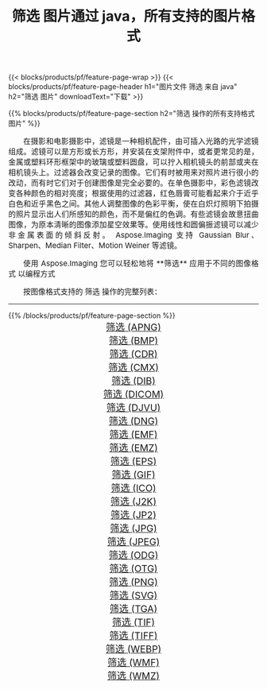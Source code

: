 ﻿---
title: 筛选 图片通过 java，所有支持的图片格式 
weight: 3920
url: /zh-hans/java/filter 
lang: zh-hans
langdirlevel: 2
locales: zh-hans,ja,it,ru,de,es,fr,nl,id,lt,pl,pt,vi,tr,ko,zh-hant,ar,hi,th,sv,cs,uk,he
description: 使用 Aspose.Imaging 你可以轻松地通过 java 获取 筛选 图像
---

{{< blocks/products/pf/feature-page-wrap >}}
{{< blocks/products/pf/feature-page-header h1="图片文件 筛选 来自 java" h2="筛选 图片" downloadText="下载" >}}


{{% blocks/products/pf/feature-page-section  h2="筛选 操作的所有支持格式图片" %}}
<p align="justify" style="text-indent:2em;font-size:15px;">
在摄影和电影摄影中，滤镜是一种相机配件，由可插入光路的光学滤镜组成。滤镜可以是方形或长方形，并安装在支架附件中，或者更常见的是，金属或塑料环形框架中的玻璃或塑料圆盘，可以拧入相机镜头的前部或夹在相机镜头上。过滤器会改变记录的图像。它们有时被用来对照片进行很小的改动，而有时它们对于创建图像是完全必要的。在单色摄影中，彩色滤镜改变各种颜色的相对亮度；根据使用的过滤器，红色唇膏可能看起来介于近乎白色和近乎黑色之间。其他人调整图像的色彩平衡，使在白炽灯照明下拍摄的照片显示出人们所感知的颜色，而不是偏红的色调。有些滤镜会故意扭曲图像，为原本清晰的图像添加星空效果等。使用线性和圆偏振滤镜可以减少非金属表面的倾斜反射。 Aspose.Imaging 支持 Gaussian Blur、Sharpen、Median Filter、Motion Weiner 等滤镜。
</p>
<p align="justify" style="text-indent:2em;font-size:15px;">
使用 Aspose.Imaging 您可以轻松地将 **筛选** 应用于不同的图像格式 以编程方式
</p>
<p align="justify" style="text-indent:2em;font-size:15px;">
按图像格式支持的 筛选 操作的完整列表：
</p>
<hr/>
{{% /blocks/products/pf/feature-page-section %}}
<div class="container-fluid productfamilypage bg-gray">
    <div class="convertypes bg-gray agp-content section">
        <div class="container">
		<div class="row other-converters" style="gap: 10px;font-size: 19px;text-align:center;">
		    <div class='col-md-2 other-converter remove-lp remove-rp'><a href="/imaging/zh-hans/java/filter/apng" style="padding:15px;">筛选 (APNG)</a></div><div class='col-md-2 other-converter remove-lp remove-rp'><a href="/imaging/zh-hans/java/filter/bmp" style="padding:15px;">筛选 (BMP)</a></div><div class='col-md-2 other-converter remove-lp remove-rp'><a href="/imaging/zh-hans/java/filter/cdr" style="padding:15px;">筛选 (CDR)</a></div><div class='col-md-2 other-converter remove-lp remove-rp'><a href="/imaging/zh-hans/java/filter/cmx" style="padding:15px;">筛选 (CMX)</a></div><div class='col-md-2 other-converter remove-lp remove-rp'><a href="/imaging/zh-hans/java/filter/dib" style="padding:15px;">筛选 (DIB)</a></div><div class='col-md-2 other-converter remove-lp remove-rp'><a href="/imaging/zh-hans/java/filter/dicom" style="padding:15px;">筛选 (DICOM)</a></div><div class='col-md-2 other-converter remove-lp remove-rp'><a href="/imaging/zh-hans/java/filter/djvu" style="padding:15px;">筛选 (DJVU)</a></div><div class='col-md-2 other-converter remove-lp remove-rp'><a href="/imaging/zh-hans/java/filter/dng" style="padding:15px;">筛选 (DNG)</a></div><div class='col-md-2 other-converter remove-lp remove-rp'><a href="/imaging/zh-hans/java/filter/emf" style="padding:15px;">筛选 (EMF)</a></div><div class='col-md-2 other-converter remove-lp remove-rp'><a href="/imaging/zh-hans/java/filter/emz" style="padding:15px;">筛选 (EMZ)</a></div><div class='col-md-2 other-converter remove-lp remove-rp'><a href="/imaging/zh-hans/java/filter/eps" style="padding:15px;">筛选 (EPS)</a></div><div class='col-md-2 other-converter remove-lp remove-rp'><a href="/imaging/zh-hans/java/filter/gif" style="padding:15px;">筛选 (GIF)</a></div><div class='col-md-2 other-converter remove-lp remove-rp'><a href="/imaging/zh-hans/java/filter/ico" style="padding:15px;">筛选 (ICO)</a></div><div class='col-md-2 other-converter remove-lp remove-rp'><a href="/imaging/zh-hans/java/filter/j2k" style="padding:15px;">筛选 (J2K)</a></div><div class='col-md-2 other-converter remove-lp remove-rp'><a href="/imaging/zh-hans/java/filter/jp2" style="padding:15px;">筛选 (JP2)</a></div><div class='col-md-2 other-converter remove-lp remove-rp'><a href="/imaging/zh-hans/java/filter/jpg" style="padding:15px;">筛选 (JPG)</a></div><div class='col-md-2 other-converter remove-lp remove-rp'><a href="/imaging/zh-hans/java/filter/jpeg" style="padding:15px;">筛选 (JPEG)</a></div><div class='col-md-2 other-converter remove-lp remove-rp'><a href="/imaging/zh-hans/java/filter/odg" style="padding:15px;">筛选 (ODG)</a></div><div class='col-md-2 other-converter remove-lp remove-rp'><a href="/imaging/zh-hans/java/filter/otg" style="padding:15px;">筛选 (OTG)</a></div><div class='col-md-2 other-converter remove-lp remove-rp'><a href="/imaging/zh-hans/java/filter/png" style="padding:15px;">筛选 (PNG)</a></div><div class='col-md-2 other-converter remove-lp remove-rp'><a href="/imaging/zh-hans/java/filter/svg" style="padding:15px;">筛选 (SVG)</a></div><div class='col-md-2 other-converter remove-lp remove-rp'><a href="/imaging/zh-hans/java/filter/tga" style="padding:15px;">筛选 (TGA)</a></div><div class='col-md-2 other-converter remove-lp remove-rp'><a href="/imaging/zh-hans/java/filter/tif" style="padding:15px;">筛选 (TIF)</a></div><div class='col-md-2 other-converter remove-lp remove-rp'><a href="/imaging/zh-hans/java/filter/tiff" style="padding:15px;">筛选 (TIFF)</a></div><div class='col-md-2 other-converter remove-lp remove-rp'><a href="/imaging/zh-hans/java/filter/webp" style="padding:15px;">筛选 (WEBP)</a></div><div class='col-md-2 other-converter remove-lp remove-rp'><a href="/imaging/zh-hans/java/filter/wmf" style="padding:15px;">筛选 (WMF)</a></div><div class='col-md-2 other-converter remove-lp remove-rp'><a href="/imaging/zh-hans/java/filter/wmz" style="padding:15px;">筛选 (WMZ)</a></div>
                </div>
        </div>
    </div>
</div>
<br/>
